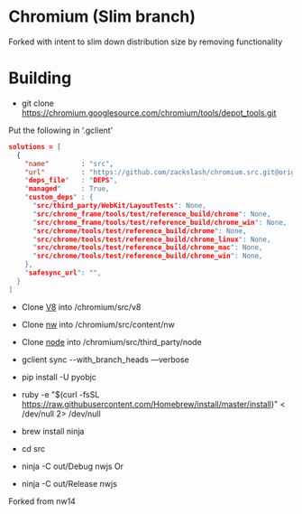 # Chromium (Slim branch)

Forked with intent to slim down distribution size by removing functionality

# Building

- git clone https://chromium.googlesource.com/chromium/tools/depot_tools.git

Put the following in ‘.gclient’

```json
solutions = [
  {
    "name"        : "src",
    "url"         : "https://github.com/zackslash/chromium.src.git@origin/slim”,
    "deps_file"   : "DEPS",
    "managed"     : True,
    "custom_deps" : {
      "src/third_party/WebKit/LayoutTests": None,
      "src/chrome_frame/tools/test/reference_build/chrome": None,
      "src/chrome_frame/tools/test/reference_build/chrome_win": None,
      "src/chrome/tools/test/reference_build/chrome": None,
      "src/chrome/tools/test/reference_build/chrome_linux": None,
      "src/chrome/tools/test/reference_build/chrome_mac": None,
      "src/chrome/tools/test/reference_build/chrome_win": None,
    },
    "safesync_url": "",
  }
]
```

- Clone [V8](https://github.com/zackslash/v8) into /chromium/src/v8
- Clone [nw](https://github.com/zackslash/nw.js) into /chromium/src/content/nw
- Clone [node](https://github.com/zackslash/node) into /chromium/src/third_party/node

- gclient sync --with_branch_heads —verbose

- pip install -U pyobjc

- ruby -e "$(curl -fsSL https://raw.githubusercontent.com/Homebrew/install/master/install)" < /dev/null 2> /dev/null
- brew install ninja

- cd src
- ninja -C out/Debug nwjs
Or
- ninja -C out/Release nwjs

Forked from nw14
